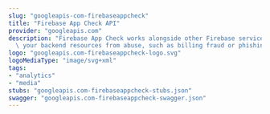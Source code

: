 ```yaml
---
slug: "googleapis-com-firebaseappcheck"
title: "Firebase App Check API"
provider: "googleapis.com"
description: "Firebase App Check works alongside other Firebase services to help protect\
  \ your backend resources from abuse, such as billing fraud or phishing."
logo: "googleapis.com-firebaseappcheck-logo.svg"
logoMediaType: "image/svg+xml"
tags:
- "analytics"
- "media"
stubs: "googleapis.com-firebaseappcheck-stubs.json"
swagger: "googleapis.com-firebaseappcheck-swagger.json"
---
```

